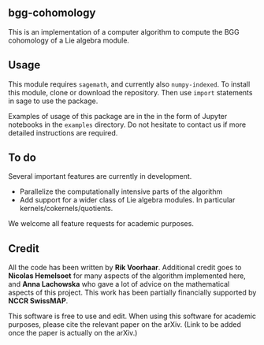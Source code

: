 ## bgg-cohomology

This is an implementation of a computer algorithm to compute the BGG cohomology of a Lie algebra module. 

## Usage

This module requires `sagemath`, and currently also `numpy-indexed`. 
To install this module, clone or download the repository. Then use `import` statements in sage to 
use the package. 

Examples of usage of this package are in the in the form of Jupyter notebooks in the `examples` directory. Do not hesitate to contact us if more detailed instructions are required. 

## To do

Several important features are currently in development.
- Parallelize the computationally intensive parts of the algorithm
- Add support for a wider class of Lie algebra modules. In particular kernels/cokernels/quotients.

We welcome all feature requests for academic purposes. 

## Credit
All the code has been written by **Rik Voorhaar**. 
 Additional credit goes to **Nicolas Hemelsoet** for many aspects of the algorithm implemented here, 
 and **Anna Lachowska** who gave a lot of advice on the mathematical aspects of this project. 
 This work has been partially financially supported by **NCCR SwissMAP**. 
 
This software is free to use and edit. When using this software for academic purposes, please cite the relevant paper on the arXiv. 
 (Link to be added once the paper is actually on the arXiv.)
